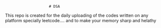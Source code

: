                         # DSA 
This repo is created for the daily uploading of the codes written on any platform specially leetcode....  and to make your memory sharp and helathy                       

